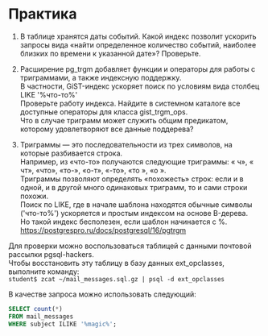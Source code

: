 
# Практика  
1. В таблице хранятся даты событий. Какой индекс позволит ускорить запросы вида «найти определенное количество событий, наиболее близких по времени к указанной дате»? Проверьте.

2. Расширение pg_trgm добавляет функции и операторы для работы с триграммами, а также индексную поддержку.  
В частности, GiST-индекс ускоряет поиск по условиям вида столбец LIKE '%что-то%'  
Проверьте работу индекса. Найдите в системном каталоге все доступные операторы для класса gist_trgm_ops.  
Что в случае триграмм может служить общим предикатом, которому удовлетворяют все данные поддерева?

2. Триграммы — это последовательности из трех символов, на которые разбивается строка.  
Например, из «что-то» получаются следующие триграммы: «  ч», « чт», «что», «то-», «о-т», «-то», «то », «о  ».  
Триграммы позволяют определять «похожесть» строк: если и в одной, и в другой много одинаковых триграмм, то и сами строки похожи.  
Поиск по LIKE, где в начале шаблона находятся обычные символы ('что-то%') ускоряется и простым индексом на основе B-дерева.  
Но такой индекс бесполезен, если шаблон начинается с %.  
https://postgrespro.ru/docs/postgresql/16/pgtrgm

Для проверки можно воспользоваться таблицей с данными почтовой рассылки pgsql-hackers.  
Чтобы восстановить эту таблицу в базу данных ext_opclasses, выполните команду:  
`student$ zcat ~/mail_messages.sql.gz | psql -d ext_opclasses`

В качестве запроса можно использовать следующий:  
```sql
SELECT count(*)  
FROM mail_messages  
WHERE subject ILIKE '%magic%';
````




